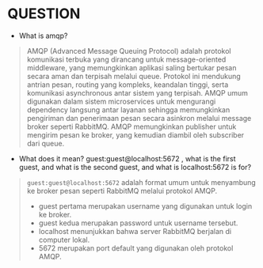 # QUESTION

- What is amqp?
> AMQP (Advanced Message Queuing Protocol) adalah protokol komunikasi terbuka yang dirancang untuk message-oriented middleware, yang memungkinkan aplikasi saling bertukar pesan secara aman dan terpisah melalui queue. Protokol ini mendukung antrian pesan, routing yang kompleks, keandalan tinggi, serta komunikasi asynchronous antar sistem yang terpisah. AMQP umum digunakan dalam sistem microservices untuk mengurangi dependency langsung antar layanan sehingga memungkinkan pengiriman dan penerimaan pesan secara asinkron melalui message broker seperti RabbitMQ. AMQP memungkinkan publisher untuk mengirim pesan ke broker, yang kemudian diambil oleh subscriber dari queue.

- What does it mean? guest:guest@localhost:5672 , what is the first guest, and what
  is the second guest, and what is localhost:5672 is for?
> `guest:guest@localhost:5672` adalah format umum untuk menyambung ke broker pesan seperti RabbitMQ melalui protokol AMQP.
> - guest pertama merupakan username yang digunakan untuk login ke broker.
> - guest kedua merupakan password untuk username tersebut.
> - localhost menunjukkan bahwa server RabbitMQ berjalan di computer lokal.
> - 5672 merupakan port default yang digunakan oleh protokol AMQP.
